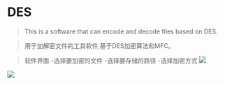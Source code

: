 # DES
>This is a software that can encode and decode files based on DES.

>用于加解密文件的工具软件,基于DES加密算法和MFC。  

>软件界面
-选择要加密的文件
-选择要存储的路径
-选择加密方式
![](https://github.com/yocichenyx/DES/blob/master/surface.png)

![](https://github.com/yocichenyx/DES/blob/master/status.png)

